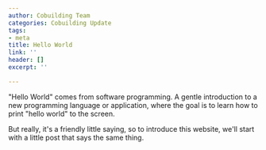 ```yaml
---
author: Cobuilding Team
categories: Cobuilding Update
tags:
- meta
title: Hello World
link: ''
header: []
excerpt: ''

---
```

"Hello World" comes from software programming. A gentle introduction to a new programming language or application, where the goal is to learn how to print "hello world" to the screen.

But really, it's a friendly little saying, so to introduce this website, we'll start with a little post that says the same thing.